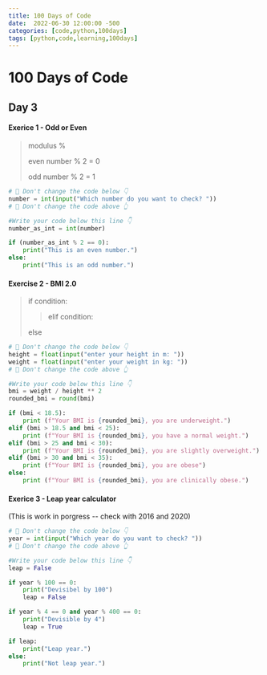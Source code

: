 ```yaml
---
title: 100 Days of Code
date:  2022-06-30 12:00:00 -500
categories: [code,python,100days]
tags: [python,code,learning,100days]
---
```


# 100 Days of Code

## Day 3

#### Exerice 1 - Odd or Even
> modulus % 
> 
> even number % 2 = 0
> 
> odd number % 2 = 1
>
```python
# 🚨 Don't change the code below 👇
number = int(input("Which number do you want to check? "))
# 🚨 Don't change the code above 👆

#Write your code below this line 👇
number_as_int = int(number)

if (number_as_int % 2 == 0):
    print("This is an even number.")
else:
    print("This is an odd number.")
```

#### Exercise 2 - BMI 2.0

> if condition:
> > elif condition:
> 
> else
```python
# 🚨 Don't change the code below 👇
height = float(input("enter your height in m: "))
weight = float(input("enter your weight in kg: "))
# 🚨 Don't change the code above 👆

#Write your code below this line 👇
bmi = weight / height ** 2
rounded_bmi = round(bmi)

if (bmi < 18.5):
    print (f"Your BMI is {rounded_bmi}, you are underweight.") 
elif (bmi > 18.5 and bmi < 25):
    print (f"Your BMI is {rounded_bmi}, you have a normal weight.") 
elif (bmi > 25 and bmi < 30):
    print (f"Your BMI is {rounded_bmi}, you are slightly overweight.") 
elif (bmi > 30 and bmi < 35):
    print (f"Your BMI is {rounded_bmi}, you are obese")
else:
    print (f"Your BMI is {rounded_bmi}, you are clinically obese.")
```


#### Exerice 3 - Leap year calculator
(This is work in porgress -- check with 2016 and 2020)
```python
# 🚨 Don't change the code below 👇
year = int(input("Which year do you want to check? "))
# 🚨 Don't change the code above 👆

#Write your code below this line 👇
leap = False

if year % 100 == 0:
    print("Devisibel by 100")
    leap = False

if year % 4 == 0 and year % 400 == 0:
    print("Devisible by 4")
    leap = True

if leap:
    print("Leap year.")
else:
    print("Not leap year.")

```
